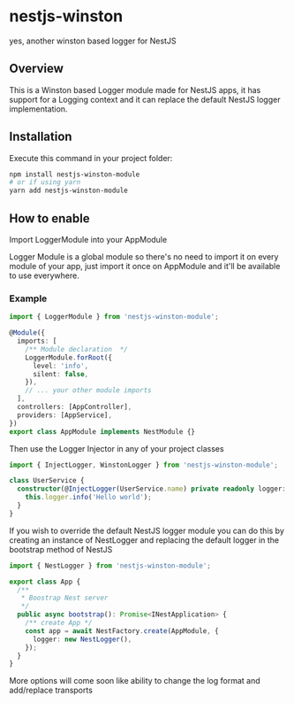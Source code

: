 # nestjs-winston

yes, another winston based logger for NestJS

## Overview

This is a Winston based Logger module made for NestJS apps, it has support for a Logging context and it can replace the default NestJS logger implementation.

## Installation

Execute this command in your project folder:

```bash
npm install nestjs-winston-module
# or if using yarn
yarn add nestjs-winston-module
```

## How to enable

Import LoggerModule into your AppModule

Logger Module is a global module so there's no need to import it on every module of your app,
just import it once on AppModule and it'll be available to use everywhere.

### Example

```typescript
import { LoggerModule } from 'nestjs-winston-module';

@Module({
  imports: [
    /** Module declaration  */
    LoggerModule.forRoot({
      level: 'info',
      silent: false,
    }),
    // ... your other module imports
  ],
  controllers: [AppController],
  providers: [AppService],
})
export class AppModule implements NestModule {}
```

Then use the Logger Injector in any of your project classes

```typescript
import { InjectLogger, WinstonLogger } from 'nestjs-winston-module';

class UserService {
  constructor(@InjectLogger(UserService.name) private readonly logger: WinstonLogger) {
    this.logger.info('Hello world');
  }
}
```

If you wish to override the default NestJS logger module you can do this by creating an instance of NestLogger and replacing the default logger in the bootstrap method of NestJS

```typescript
import { NestLogger } from 'nestjs-winston-module';

export class App {
  /**
   * Boostrap Nest server
   */
  public async bootstrap(): Promise<INestApplication> {
    /** create App */
    const app = await NestFactory.create(AppModule, {
      logger: new NestLogger(),
    });
  }
}
```

More options will come soon like ability to change the log format and add/replace transports

